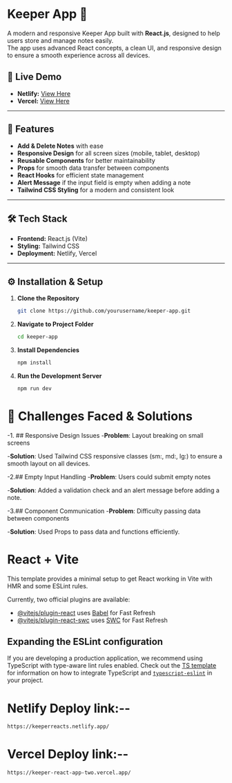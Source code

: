 # Keeper App 📝

A modern and responsive Keeper App built with **React.js**, designed to help users store and manage notes easily.  
The app uses advanced React concepts, a clean UI, and responsive design to ensure a smooth experience across all devices.

## 🚀 Live Demo
- **Netlify:** [View Here](https://keeperreacts.netlify.app/)  
- **Vercel:** [View Here](https://keeper-react-app-two.vercel.app/)  

---

## 📌 Features
- **Add & Delete Notes** with ease  
- **Responsive Design** for all screen sizes (mobile, tablet, desktop)  
- **Reusable Components** for better maintainability  
- **Props** for smooth data transfer between components  
- **React Hooks** for efficient state management  
- **Alert Message** if the input field is empty when adding a note  
- **Tailwind CSS Styling** for a modern and consistent look  

---

## 🛠 Tech Stack
- **Frontend:** React.js (Vite)  
- **Styling:** Tailwind CSS  
- **Deployment:** Netlify, Vercel  

---

## ⚙️ Installation & Setup

1. **Clone the Repository**
   ```bash
   git clone https://github.com/yourusername/keeper-app.git

2. **Navigate to Project Folder**
   ```bash
   cd keeper-app
3. **Install Dependencies**
    ```bash
    npm install
4. **Run the Development Server**
    ```bash
    npm run dev

# 🧩 Challenges Faced & Solutions
-1. ## Responsive Design Issues
-**Problem**: Layout breaking on small screens

-**Solution**: Used Tailwind CSS responsive classes (sm:, md:, lg:) to ensure a smooth layout on all devices.

-2.## Empty Input Handling
-**Problem**: Users could submit empty notes

-**Solution**: Added a validation check and an alert message before adding a note.

-3.## Component Communication
-**Problem**: Difficulty passing data between components

-**Solution**: Used Props to pass data and functions efficiently.






# React + Vite

This template provides a minimal setup to get React working in Vite with HMR and some ESLint rules.

Currently, two official plugins are available:

- [@vitejs/plugin-react](https://github.com/vitejs/vite-plugin-react/blob/main/packages/plugin-react) uses [Babel](https://babeljs.io/) for Fast Refresh
- [@vitejs/plugin-react-swc](https://github.com/vitejs/vite-plugin-react/blob/main/packages/plugin-react-swc) uses [SWC](https://swc.rs/) for Fast Refresh

## Expanding the ESLint configuration

If you are developing a production application, we recommend using TypeScript with type-aware lint rules enabled. Check out the [TS template](https://github.com/vitejs/vite/tree/main/packages/create-vite/template-react-ts) for information on how to integrate TypeScript and [`typescript-eslint`](https://typescript-eslint.io) in your project.

# Netlify Deploy link:--
```bash
https://keeperreacts.netlify.app/
```
# Vercel Deploy link:--
```bash
https://keeper-react-app-two.vercel.app/
```

